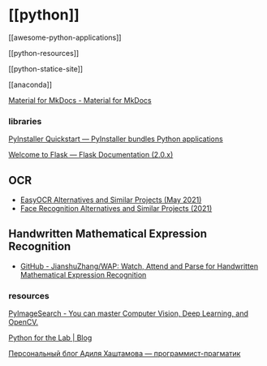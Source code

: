 # [[python]]

[[awesome-python-applications]]

[[python-resources]]

[[python-statice-site]]


[[anaconda]]

[Material for MkDocs - Material for MkDocs](https://squidfunk.github.io/mkdocs-material/)

### libraries

[PyInstaller Quickstart — PyInstaller bundles Python applications](http://www.pyinstaller.org/)

[Welcome to Flask — Flask Documentation (2.0.x)](https://flask.palletsprojects.com/en/2.0.x/)

## OCR

- [EasyOCR Alternatives and Similar Projects (May 2021)](https://www.libhunt.com/r/EasyOCR)
- [Face Recognition Alternatives and Similar Projects (2021)](https://www.libhunt.com/r/face_recognition)
## Handwritten Mathematical Expression Recognition
- [GitHub - JianshuZhang/WAP: Watch, Attend and Parse for Handwritten Mathematical Expression Recognition](https://github.com/JianshuZhang/WAP)

### resources

[PyImageSearch - You can master Computer Vision, Deep Learning, and OpenCV.](https://www.pyimagesearch.com/)


[Python for the Lab | Blog](https://www.pythonforthelab.com/blog/?page=1)

[Персональный блог Адиля Хаштамова — программист-прагматик](https://khashtamov.com/ru/)